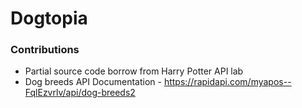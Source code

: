 # Dogtopia


### Contributions
- Partial source code borrow from Harry Potter API lab
- Dog breeds API Documentation - https://rapidapi.com/myapos--FqlEzvrlv/api/dog-breeds2